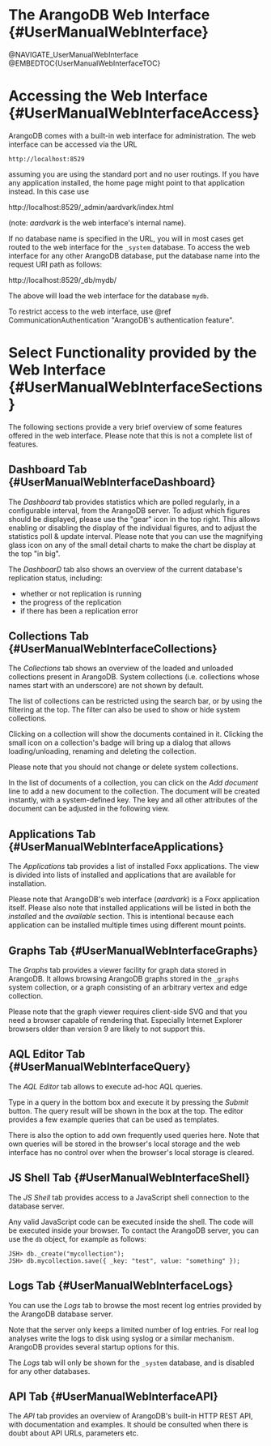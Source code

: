 The ArangoDB Web Interface {#UserManualWebInterface}
====================================================

@NAVIGATE_UserManualWebInterface
@EMBEDTOC{UserManualWebInterfaceTOC}

Accessing the Web Interface {#UserManualWebInterfaceAccess}
===========================================================

ArangoDB comes with a built-in web interface for administration. The web 
interface can be accessed via the URL

    http://localhost:8529

assuming you are using the standard port and no user routings. If you
have any application installed, the home page might point to that
application instead. In this case use

  http://localhost:8529/_admin/aardvark/index.html

(note: _aardvark_ is the web interface's internal name).

If no database name is specified in the URL, you will in most cases get
routed to the web interface for the `_system` database. To access the web 
interface for any other ArangoDB database, put the database name into the
request URI path as follows:
  
  http://localhost:8529/_db/mydb/

The above will load the web interface for the database `mydb`.

To restrict access to the web interface, use @ref CommunicationAuthentication
"ArangoDB's authentication feature".

Select Functionality provided by the Web Interface {#UserManualWebInterfaceSections}
====================================================================================

The following sections provide a very brief overview of some features offered
in the web interface. Please note that this is not a complete list of features.

Dashboard Tab {#UserManualWebInterfaceDashboard}
------------------------------------------------

The *Dashboard* tab provides statistics which are polled regularly, in a 
configurable interval, from the ArangoDB server. To adjust which figures should
be displayed, please use the "gear" icon in the top right. This allows enabling
or disabling the display of the individual figures, and to adjust the statistics
poll & update interval. 
Please note that you can use the magnifying glass icon on any of the small detail
charts to make the chart be display at the top "in big".

The *DashboarD* tab also shows an overview of the current database's replication
status, including:
- whether or not replication is running
- the progress of the replication
- if there has been a replication error

Collections Tab {#UserManualWebInterfaceCollections}
----------------------------------------------------

The *Collections* tab shows an overview of the loaded and unloaded
collections present in ArangoDB. System collections (i.e. collections
whose names start with an underscore) are not shown by default.

The list of collections can be restricted using the search bar, or by
using the filtering at the top. The filter can also be used to show or
hide system collections.

Clicking on a collection will show the documents contained in it. 
Clicking the small icon on a collection's badge will bring up a dialog
that allows loading/unloading, renaming and deleting the collection.

Please note that you should not change or delete system collections.

In the list of documents of a collection, you can click on the *Add document*
line to add a new document to the collection. The document will be created
instantly, with a system-defined key. The key and all other attributes of the
document can be adjusted in the following view.

Applications Tab {#UserManualWebInterfaceApplications}
------------------------------------------------------

The *Applications* tab provides a list of installed Foxx applications. The view
is divided into lists of installed and applications that are available for
installation.

Please note that ArangoDB's web interface (_aardvark_) is a Foxx application 
itself. Please also note that installed applications will be listed in both
the *installed* and the *available* section. This is intentional because each
application can be installed multiple times using different mount points.

Graphs Tab {#UserManualWebInterfaceGraphs}
------------------------------------------

The *Graphs* tab provides a viewer facility for graph data stored in ArangoDB. It
allows browsing ArangoDB graphs stored in the `_graphs` system collection, or a
graph consisting of an arbitrary vertex and edge collection. 

Please note that the graph viewer requires client-side SVG and that you need a
browser capable of rendering that. Especially Internet Explorer browsers older
than version 9 are likely to not support this. 

AQL Editor Tab {#UserManualWebInterfaceQuery}
---------------------------------------------

The *AQL Editor* tab allows to execute ad-hoc AQL queries.

Type in a query in the bottom box and execute it by pressing the *Submit* button.
The query result will be shown in the box at the top.
The editor provides a few example queries that can be used as templates.

There is also the option to add own frequently used queries here. Note that own 
queries will be stored in the browser's local storage and the web interface has
no control over when the browser's local storage is cleared.

JS Shell Tab {#UserManualWebInterfaceShell}
-------------------------------------------

The *JS Shell* tab provides access to a JavaScript shell connection to the
database server.

Any valid JavaScript code can be executed inside the shell. The code will be
executed inside your browser. To contact the ArangoDB server, you can use the
`db` object, for example as follows:

    JSH> db._create("mycollection");
    JSH> db.mycollection.save({ _key: "test", value: "something" });


Logs Tab {#UserManualWebInterfaceLogs}
--------------------------------------

You can use the *Logs* tab to browse the most recent log entries provided by the
ArangoDB database server.

Note that the server only keeps a limited number of log entries. For
real log analyses write the logs to disk using syslog or a similar
mechanism. ArangoDB provides several startup options for this.

The *Logs* tab will only be shown for the `_system` database, and is disabled for
any other databases.

API Tab {#UserManualWebInterfaceAPI}
------------------------------------

The *API* tab provides an overview of ArangoDB's built-in HTTP REST API, with
documentation and examples. It should be consulted when there is doubt about API
URLs, parameters etc.

